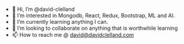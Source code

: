- 👋 Hi, I’m @david-clelland
- 👀 I’m interested in Mongodb, React, Redux, Bootstrap, ML and AI.
- 🌱 I’m currently learning anything I can.
- 💞️ I’m looking to collaborate on anything that is worthwhile learning
- 📫 How to reach me @ david@davidclelland.com

<!---
david-clelland/david-clelland is a ✨ special ✨ repository because its `README.md` (this file) appears on your GitHub profile.
You can click the Preview link to take a look at your changes.
--->
